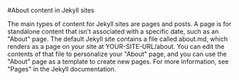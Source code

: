 #About content in Jekyll sites

The main types of content for Jekyll sites are pages and posts. A page is for standalone content that isn't associated with a specific date, such as an "About" page. The default Jekyll site contains a file called about.md, which renders as a page on your site at YOUR-SITE-URL/about. You can edit the contents of that file to personalize your "About" page, and you can use the "About" page as a template to create new pages. For more information, see "Pages" in the Jekyll documentation.
